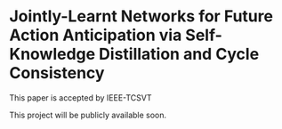 # Jointly-Learnt Networks for Future Action Anticipation via Self-Knowledge Distillation and Cycle Consistency
This paper is accepted by IEEE-TCSVT

This project will be publicly available soon.
